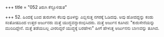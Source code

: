 +++
title = "052 ತಿರುಗಿ ಕೆನ್ದೂಳಿಡುತ"

+++
52. ಹಿಂದಕ್ಕೆ ಬಂದ ತುರುಗಳು ಕೆಲವು ಧೂಳನ್ನು ಎಬ್ಬಿಸುತ್ತ ನಗರಕ್ಕೆ ಓಡಿದವು. ಅವು ಹೋದದ್ದನ್ನು ಕಂಡು ಸಂತೋಷದಿಂದ ಉತ್ತರ ಅರ್ಜುನರು ಮತ್ತೆ ಯುದ್ಧವನ್ನಾರಂಭಿಸಿದರು. ಮತ್ತೆ ಅರ್ಜುನ ಕೂಗಿದ: "ಕುರುಸೇನೆಯನ್ನು ಮುರಿದಿದ್ದೇನೆ. ಮತ್ತೆ ತಡೆಯಬಲ್ಲ ವೀರರಿದ್ದರೆ ಯುದ್ಧಕ್ಕೆ ಬರಹೇಳು" ಹೀಗೆ ಹೇಳುತ್ತ ಅರ್ಜುನನು ಬಾಣವನ್ನು ತೂಗಿದ.